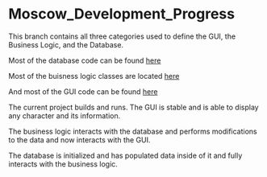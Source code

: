 # Moscow_Development_Progress

This branch contains all three categories used to define the GUI, the Business Logic, and the Database.  

Most of the database code can be found [here](https://github.com/CS3398-Moscow-MoscowMules/CS3398-Moscow-S2018/tree/master/MyApplication/app/src/main/java/jones/scott/dnd5echaractersheet)

Most of the buisness logic classes are located [here](https://github.com/CS3398-Moscow-MoscowMules/CS3398-Moscow-S2018/tree/master/MyApplication/app/src/main/java/mules/moscow/dungeonsanddragons5echaractersheet)

And most of the GUI code can be found [here](https://github.com/CS3398-Moscow-MoscowMules/CS3398-Moscow-S2018/tree/master/MyApplication/app/src/main/java/mds158/charactersheet/com/myapplication)


The current project builds and runs.  The GUI is stable and is able to display any character and its information. 

The business logic interacts with the database and performs modifications to the data and now interacts with the GUI.

The database is initialized and has populated data inside of it and fully interacts with the business logic.
